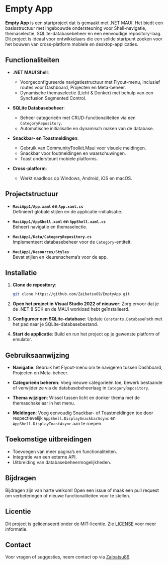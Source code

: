 # Empty App

**Empty App** is een startproject dat is gemaakt met .NET MAUI. Het biedt een basisstructuur met ingebouwde ondersteuning voor Shell-navigatie, themaselectie, SQLite-databasebeheer en een eenvoudige repository-laag. Dit project is ideaal voor ontwikkelaars die een solide startpunt zoeken voor het bouwen van cross-platform mobiele en desktop-applicaties.

## Functionaliteiten

- **.NET MAUI Shell**:
  - Voorgeconfigureerde navigatiestructuur met Flyout-menu, inclusief routes voor Dashboard, Projecten en Meta-beheer.
  - Dynamische themaselectie (Licht & Donker) met behulp van een Syncfusion Segmented Control.

- **SQLite Databasebeheer**:
  - Beheer categorieën met CRUD-functionaliteiten via een `CategoryRepository`.
  - Automatische initialisatie en dynamisch maken van de database.

- **Snackbar- en Toastmeldingen**:
  - Gebruik van CommunityToolkit.Maui voor visuele meldingen.
  - Snackbar voor foutmeldingen en waarschuwingen.
  - Toast ondersteunt mobiele platforms.

- **Cross-platform**:
  - Werkt naadloos op Windows, Android, iOS en macOS.

## Projectstructuur

- **`MauiApp1/App.xaml` en `App.xaml.cs`**  
  Definieert globale stijlen en de applicatie-initialisatie.

- **`MauiApp1/AppShell.xaml` en `AppShell.xaml.cs`**  
  Beheert navigatie en themaselectie.

- **`MauiApp1/Data/CategoryRepository.cs`**  
  Implementeert databasebeheer voor de `Category`-entiteit.

- **`MauiApp1/Resources/Styles`**  
  Bevat stijlen en kleurenschema’s voor de app.

## Installatie

1. **Clone de repository**:
   ```bash
   git clone https://github.com/Zaibatsu89/EmptyApp.git
   ```

2. **Open het project in Visual Studio 2022 of nieuwer**:
   Zorg ervoor dat je de .NET 8 SDK en de MAUI workload hebt geïnstalleerd.

3. **Configureer een SQLite-database**:
   Update `Constants.DatabasePath` met het pad naar je SQLite-databasebestand.

4. **Start de applicatie**:
   Build en run het project op je gewenste platform of emulator.

## Gebruiksaanwijzing

- **Navigatie**:
  Gebruik het Flyout-menu om te navigeren tussen Dashboard, Projecten en Meta-beheer.

- **Categorieën beheren**:
  Voeg nieuwe categorieën toe, bewerk bestaande of verwijder ze via de databasebeheerlaag in `CategoryRepository`.

- **Thema wijzigen**:
  Wissel tussen licht en donker thema met de themaschakelaar in het menu.

- **Meldingen**:
  Voeg eenvoudig Snackbar- of Toastmeldingen toe door respectievelijk `AppShell.DisplaySnackbarAsync` en `AppShell.DisplayToastAsync` aan te roepen.

## Toekomstige uitbreidingen

- Toevoegen van meer pagina’s en functionaliteiten.
- Integratie van een externe API.
- Uitbreiding van databasebeheermogelijkheden.

## Bijdragen

Bijdragen zijn van harte welkom! Open een issue of maak een pull request om verbeteringen of nieuwe functionaliteiten voor te stellen.

## Licentie

Dit project is gelicenseerd onder de MIT-licentie. Zie [LICENSE](LICENSE) voor meer informatie.

## Contact

Voor vragen of suggesties, neem contact op via [Zaibatsu89](https://github.com/Zaibatsu89).
